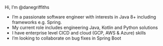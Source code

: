 Hi, I’m @danegriffiths
- I’m a passionate software engineer with interests in Java 8+ including frameworks e.g. Spring. 
- My current role includes engineering Java, Kotlin and Python solutions
- I have enterprise level CICD and cloud (GCP, AWS & Azure) skills 
- I’m looking to collaborate on bug fixes in Spring Boot

<!---
danegriffiths/danegriffiths is a ✨ special ✨ repository because its `README.md` (this file) appears on your GitHub profile.
You can click the Preview link to take a look at your changes.
--->
